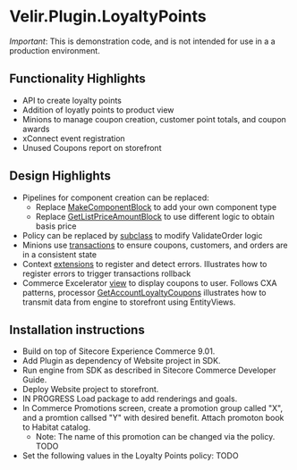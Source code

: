 # Velir.Plugin.LoyaltyPoints

*Important*: This is demonstration code, and is not intended for use in a a production environment. 

## Functionality Highlights

* API to create loyalty points
* Addition of loyatly points to product view
* Minions to manage coupon creation, customer point totals, and coupon awards
* xConnect event registration
* Unused Coupons report on storefront

## Design Highlights

* Pipelines for component creation can be replaced:
    * Replace [MakeComponentBlock](src/Plugin.LoyaltyPoints/ConfigureSitecore.cs#L42-L43) to add your own component type
    * Replace [GetListPriceAmountBlock](src/Plugin.LoyaltyPoints/ConfigureSitecore.cs#L39-L40) to use different logic to obtain basis price
* Policy can be replaced by [subclass](src/Plugin.LoyaltyPoints/Policies/LoyaltyPointsPolicy.cs#L98-L113) to modify ValidateOrder logic
* Minions use [transactions](src/Plugin.LoyaltyPoints/Pipelines/Blocks/CreateCouponsBlock.cs#L66) to ensure coupons, customers, and orders are in a consistent state
* Context [extensions](src/Plugin.LoyaltyPoints/Helpers/ExecutionContextExtensions.cs) to register and detect errors.  Illustrates how to register errors to trigger transactions rollback
* Commerce Excelerator [view](src/Feature.LoyaltyPoints.Website/Views/UnusedCoupons/UnusedCoupons.cshtml) to display coupons to user. Follows CXA patterns, processor [GetAccountLoyaltyCoupons](src/Feature.LoyaltyPoints.Website/Pipelines/GetAccountLoyaltyCoupons.cs) illustrates how to transmit data from engine to storefront using EntityViews.

## Installation instructions

* Build on top of Sitecore Experience Commerce 9.01. 
* Add Plugin as dependency of Website project in SDK.
* Run engine from SDK as described in Sitecore Commerce Developer Guide. 
* Deploy Website project to storefront.
* IN PROGRESS Load package to add renderings and goals.
* In Commerce Promotions screen, create a promotion group called "X", and a promtion callsed "Y" with desired benefit. Attach promoton book to Habitat catalog.
    * Note: The name of this promotion can be changed via the policy. TODO
* Set the following values in the Loyalty Points policy: TODO

